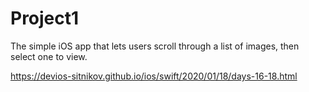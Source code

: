 # Project1

The simple iOS app that lets users scroll through a list of images, then select one to view.

https://devios-sitnikov.github.io/ios/swift/2020/01/18/days-16-18.html

